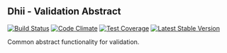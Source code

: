 ## Dhii - Validation Abstract ##
[![Build Status](https://travis-ci.org/Dhii/validation-abstract.svg?branch=master)](https://travis-ci.org/Dhii/validation-abstract)
[![Code Climate](https://codeclimate.com/github/Dhii/validation-abstract/badges/gpa.svg)](https://codeclimate.com/github/Dhii/validation-abstract)
[![Test Coverage](https://codeclimate.com/github/Dhii/validation-abstract/badges/coverage.svg)](https://codeclimate.com/github/Dhii/validation-abstract/coverage)
[![Latest Stable Version](https://poser.pugx.org/dhii/validation-abstract/version)](https://packagist.org/packages/dhii/validation-abstract)

Common abstract functionality for validation.
